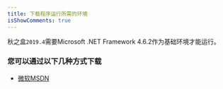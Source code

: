 ```yaml
---
title: 下载程序运行所需的环境
isShowComments: true
---
```

秋之盒`2019.4`需要Microsoft .NET Framework 4.6.2作为基础环境才能运行。

### 您可以通过以下几种方式下载

* [微软MSDN](https://www.microsoft.com/zh-cn/download/details.aspx?id=53344)
<!-- * [2401网盘系统](https://pan.zsh2401.top/index.php?share/file&user=1&sid=tNhCDc9e) -->